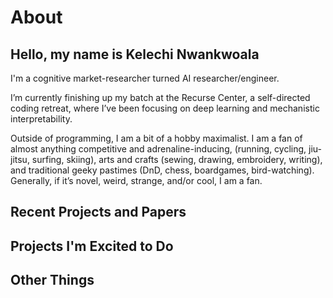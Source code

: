 # About

## Hello, my name is Kelechi Nwankwoala  
I'm a cognitive market-researcher turned AI researcher/engineer. 

I’m currently finishing up my batch at the Recurse Center, a self-directed coding retreat, 
where I’ve been focusing on deep learning and mechanistic interpretability.

Outside of programming, I am a bit of a hobby maximalist. I am a fan of almost anything competitive and adrenaline-inducing, (running, cycling, jiu-jitsu, surfing, skiing), arts and crafts (sewing, drawing, embroidery, writing), and traditional geeky pastimes (DnD, chess, boardgames, bird-watching). Generally, if it’s novel, weird, strange, and/or cool, I am a fan.  

## Recent Projects and Papers
## Projects I'm Excited to Do
## Other Things 
